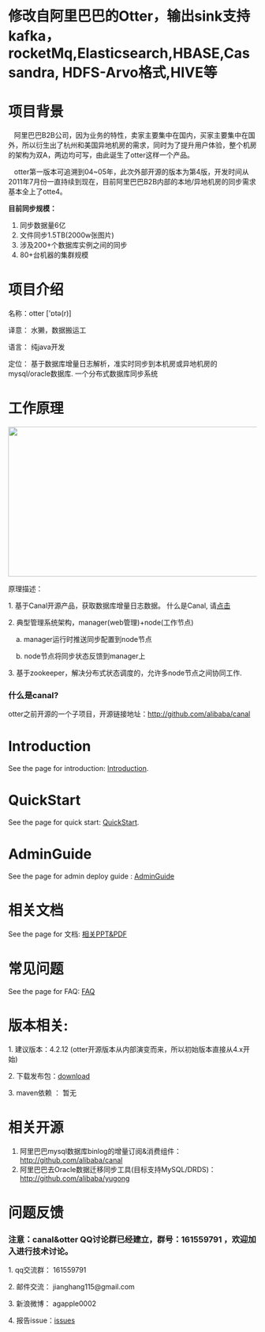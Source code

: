 <h1>
修改自阿里巴巴的Otter，输出sink支持kafka，rocketMq,Elasticsearch,HBASE,Cassandra, HDFS-Arvo格式,HIVE等
</h1>
<h1>
<a name="%E9%A1%B9%E7%9B%AE%E8%83%8C%E6%99%AF" class="anchor" href="#%E9%A1%B9%E7%9B%AE%E8%83%8C%E6%99%AF"><span class="octicon octicon-link"></span></a>项目背景</h1>
<p>
   &nbsp;&nbsp;&nbsp;阿里巴巴B2B公司，因为业务的特性，卖家主要集中在国内，买家主要集中在国外，所以衍生出了杭州和美国异地机房的需求，同时为了提升用户体验，整个机房的架构为双A，两边均可写，由此诞生了otter这样一个产品。 </p>
<p>
   &nbsp;&nbsp;&nbsp;otter第一版本可追溯到04~05年，此次外部开源的版本为第4版，开发时间从2011年7月份一直持续到现在，目前阿里巴巴B2B内部的本地/异地机房的同步需求基本全上了otte4。
</p>
<strong>目前同步规模：</strong>
<ol>
<li>同步数据量6亿</li>
<li>文件同步1.5TB(2000w张图片)</li>
<li>涉及200+个数据库实例之间的同步</li>
<li>80+台机器的集群规模</li>
</ol>
<h1>
<a name="%E9%A1%B9%E7%9B%AE%E4%BB%8B%E7%BB%8D" class="anchor" href="#%E9%A1%B9%E7%9B%AE%E4%BB%8B%E7%BB%8D"><span class="octicon octicon-link"></span></a>项目介绍</h1>
<p>名称：otter ['ɒtə(r)]</p>
<p>译意： 水獭，数据搬运工</p>
<p>语言： 纯java开发</p>
<p>定位： 基于数据库增量日志解析，准实时同步到本机房或异地机房的mysql/oracle数据库. 一个分布式数据库同步系统</p>
<p> </p>
<h1>
<a name="%E5%B7%A5%E4%BD%9C%E5%8E%9F%E7%90%86" class="anchor" href="#%E5%B7%A5%E4%BD%9C%E5%8E%9F%E7%90%86"><span class="octicon octicon-link"></span></a>工作原理</h1>
<p><img width="848" src="https://camo.githubusercontent.com/2988fbbc7ddfe94ed027cd71720b1ffa5912a635/687474703a2f2f646c322e69746579652e636f6d2f75706c6f61642f6174746163686d656e742f303038382f313138392f64343230636131342d326438302d336435352d383038312d6239303833363036613830312e6a7067" height="303" alt=""></p>
<p>原理描述：</p>
<p>1.   基于Canal开源产品，获取数据库增量日志数据。 什么是Canal,  请<a href="https://github.com/alibaba/canal">点击</a></p>
<p>2.   典型管理系统架构，manager(web管理)+node(工作节点)</p>
<p>       &nbsp;&nbsp;&nbsp; a.  manager运行时推送同步配置到node节点</p>
<p>       &nbsp;&nbsp;&nbsp; b.  node节点将同步状态反馈到manager上</p>
<p>3.  基于zookeeper，解决分布式状态调度的，允许多node节点之间协同工作. </p>
<h3>
<a name="%E4%BB%80%E4%B9%88%E6%98%AFcanal-" class="anchor" href="#%E4%BB%80%E4%B9%88%E6%98%AFcanal-"><span class="octicon octicon-link"></span></a>什么是canal? </h3>
otter之前开源的一个子项目，开源链接地址：<a href="http://github.com/alibaba/canal">http://github.com/alibaba/canal</a>
<p> </p>
<h1>
<a name="introduction" class="anchor" href="#introduction"><span class="octicon octicon-link"></span></a>Introduction</h1>
<p>See the page for introduction: <a class="internal present" href="https://github.com/alibaba/otter/wiki/Introduction">Introduction</a>.</p>
<h1>
<a name="quickstart" class="anchor" href="#quickstart"><span class="octicon octicon-link"></span></a>QuickStart</h1>
<p>See the page for quick start: <a class="internal present" href="https://github.com/alibaba/otter/wiki/QuickStart">QuickStart</a>.</p>
<p> </p>
<h1>
<a name="adminguide" class="anchor" href="#adminguide"><span class="octicon octicon-link"></span></a>AdminGuide</h1>
<p>See the page for admin deploy guide : <a class="internal present" href="https://github.com/alibaba/otter/wiki/Adminguide">AdminGuide</a></p>
<p> </p>
<h1>
<a name="%E7%9B%B8%E5%85%B3%E6%96%87%E6%A1%A3" class="anchor" href="#%E7%9B%B8%E5%85%B3%E6%96%87%E6%A1%A3"><span class="octicon octicon-link"></span></a>相关文档</h1>
<p>See the page for 文档: <a class="internal present" href="https://github.com/alibaba/otter/wiki/%E7%9B%B8%E5%85%B3ppt%26pdf">相关PPT&amp;PDF</a></p>
<p> </p>
<h1>
<a name="%E5%B8%B8%E8%A7%81%E9%97%AE%E9%A2%98" class="anchor" href="#%E5%B8%B8%E8%A7%81%E9%97%AE%E9%A2%98"><span class="octicon octicon-link"></span></a>常见问题</h1>
<p>See the page for FAQ: <a class="internal present" href="https://github.com/alibaba/otter/wiki/Faq">FAQ</a></p>
<p> </p>

<h1>
<a name="%E7%89%88%E6%9C%AC%E7%9B%B8%E5%85%B3-" class="anchor" href="#%E7%89%88%E6%9C%AC%E7%9B%B8%E5%85%B3-"><span class="octicon octicon-link"></span></a>版本相关: </h1>
<p>1. 建议版本：4.2.12  (otter开源版本从内部演变而来，所以初始版本直接从4.x开始) </p>
<p>2. 下载发布包：<a href="https://github.com/alibaba/otter/releases">download </a></p>
<p>3. maven依赖 ： 暂无 </p>

<h1>相关开源</h1>
<ol>
<li>阿里巴巴mysql数据库binlog的增量订阅&消费组件：<a href="http://github.com/alibaba/canal">http://github.com/alibaba/canal</a></li>
<li>阿里巴巴去Oracle数据迁移同步工具(目标支持MySQL/DRDS)：<a href="http://github.com/alibaba/yugong">http://github.com/alibaba/yugong</a></li>
</ol>

<p> </p>
<h1>
<a name="%E9%97%AE%E9%A2%98%E5%8F%8D%E9%A6%88" class="anchor" href="#%E9%97%AE%E9%A2%98%E5%8F%8D%E9%A6%88"><span class="octicon octicon-link"></span></a>问题反馈</h1>
<h3>
<a name="%E6%B3%A8%E6%84%8Fcanalotter-qq%E8%AE%A8%E8%AE%BA%E7%BE%A4%E5%B7%B2%E7%BB%8F%E5%BB%BA%E7%AB%8B%E7%BE%A4%E5%8F%B7161559791-%E6%AC%A2%E8%BF%8E%E5%8A%A0%E5%85%A5%E8%BF%9B%E8%A1%8C%E6%8A%80%E6%9C%AF%E8%AE%A8%E8%AE%BA" class="anchor" href="#%E6%B3%A8%E6%84%8Fcanalotter-qq%E8%AE%A8%E8%AE%BA%E7%BE%A4%E5%B7%B2%E7%BB%8F%E5%BB%BA%E7%AB%8B%E7%BE%A4%E5%8F%B7161559791-%E6%AC%A2%E8%BF%8E%E5%8A%A0%E5%85%A5%E8%BF%9B%E8%A1%8C%E6%8A%80%E6%9C%AF%E8%AE%A8%E8%AE%BA"><span class="octicon octicon-link"></span></a>注意：canal&amp;otter QQ讨论群已经建立，群号：161559791 ，欢迎加入进行技术讨论。</h3>

<p>1.  <span>qq交流群： 161559791</span></p>
<p><span>2.  </span><span>邮件交流： jianghang115@gmail.com</span></p>
<p><span>3.  </span><span>新浪微博： agapple0002</span></p>
<p><span>4.  </span><span>报告issue：</span><a href="https://github.com/alibaba/otter/issues">issues</a></p>
<p> </p>
